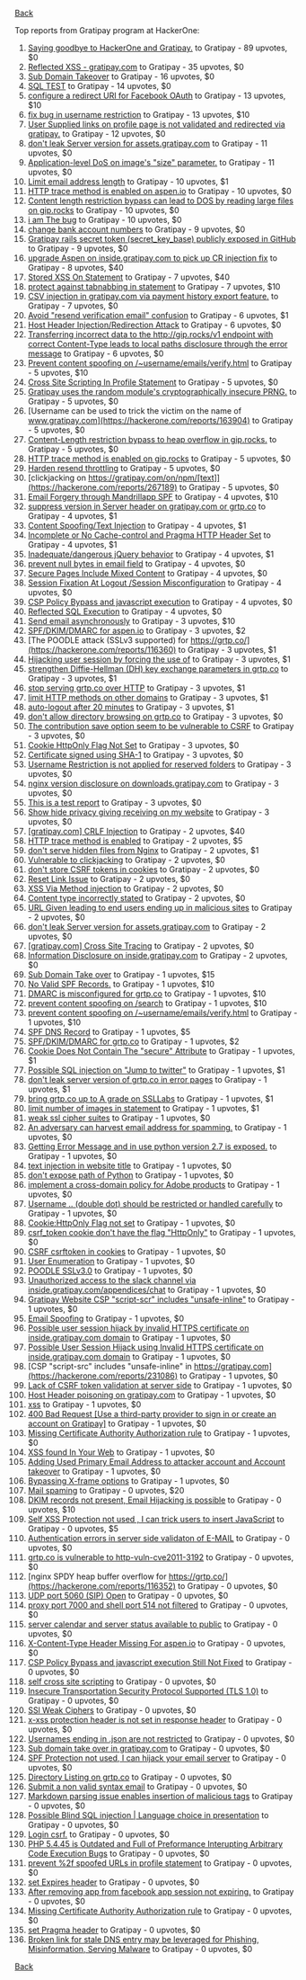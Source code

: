 [Back](../README.md)

Top reports from Gratipay program at HackerOne:

1. [Saying goodbye to HackerOne and Gratipay.](https://hackerone.com/reports/286728) to Gratipay - 89 upvotes, $0
2. [Reflected XSS - gratipay.com](https://hackerone.com/reports/262852) to Gratipay - 35 upvotes, $0
3. [Sub Domain Takeover](https://hackerone.com/reports/221133) to Gratipay - 16 upvotes, $0
4. [SQL TEST](https://hackerone.com/reports/248037) to Gratipay - 14 upvotes, $0
5. [configure a redirect URI for Facebook OAuth](https://hackerone.com/reports/140432) to Gratipay - 13 upvotes, $10
6. [fix bug in username restriction](https://hackerone.com/reports/128121) to Gratipay - 13 upvotes, $10
7. [User Supplied links on profile page is not validated and redirected via gratipay.](https://hackerone.com/reports/151831) to Gratipay - 12 upvotes, $0
8. [don't leak Server version for assets.gratipay.com](https://hackerone.com/reports/149710) to Gratipay - 11 upvotes, $0
9. [Application-level DoS on image's "size" parameter.](https://hackerone.com/reports/247700) to Gratipay - 11 upvotes, $0
10. [Limit email address length](https://hackerone.com/reports/127995) to Gratipay - 10 upvotes, $1
11. [HTTP trace method is enabled on aspen.io](https://hackerone.com/reports/203409) to Gratipay - 10 upvotes, $0
12. [Content length restriction bypass can lead to DOS by reading large files on gip.rocks](https://hackerone.com/reports/203388) to Gratipay - 10 upvotes, $0
13. [i am The bug](https://hackerone.com/reports/284807) to Gratipay - 10 upvotes, $0
14. [change bank account numbers](https://hackerone.com/reports/90805) to Gratipay - 9 upvotes, $0
15. [Gratipay rails secret token (secret_key_base) publicly exposed in GitHub](https://hackerone.com/reports/262620) to Gratipay - 9 upvotes, $0
16. [upgrade Aspen on inside.gratipay.com to pick up CR injection fix](https://hackerone.com/reports/143139) to Gratipay - 8 upvotes, $40
17. [Stored XSS On Statement](https://hackerone.com/reports/84740) to Gratipay - 7 upvotes, $40
18. [protect against tabnabbing in statement](https://hackerone.com/reports/109161) to Gratipay - 7 upvotes, $10
19. [CSV injection in gratipay.com via payment history export feature.](https://hackerone.com/reports/219323) to Gratipay - 7 upvotes, $0
20. [Avoid "resend verification email" confusion](https://hackerone.com/reports/156542) to Gratipay - 6 upvotes, $1
21. [Host Header Injection/Redirection Attack](https://hackerone.com/reports/157465) to Gratipay - 6 upvotes, $0
22. [Transferring incorrect data to the http://gip.rocks/v1 endpoint with correct Content-Type leads to local paths disclosure through the error message](https://hackerone.com/reports/219601) to Gratipay - 6 upvotes, $0
23. [Prevent content spoofing on /~username/emails/verify.html](https://hackerone.com/reports/117187) to Gratipay - 5 upvotes, $10
24. [Cross Site Scripting In Profile Statement](https://hackerone.com/reports/162120) to Gratipay - 5 upvotes, $0
25. [Gratipay uses the random module's cryptographically insecure PRNG.](https://hackerone.com/reports/190373) to Gratipay - 5 upvotes, $0
26. [Username can be used to trick the victim on the name of www.gratipay.com](https://hackerone.com/reports/163904) to Gratipay - 5 upvotes, $0
27. [Content-Length restriction bypass to heap overflow in gip.rocks.](https://hackerone.com/reports/214449) to Gratipay - 5 upvotes, $0
28. [HTTP trace method is enabled on gip.rocks](https://hackerone.com/reports/203384) to Gratipay - 5 upvotes, $0
29. [Harden resend throttling](https://hackerone.com/reports/108645) to Gratipay - 5 upvotes, $0
30. [clickjacking on https://gratipay.com/on/npm/[text]](https://hackerone.com/reports/267189) to Gratipay - 5 upvotes, $0
31. [Email Forgery through Mandrillapp SPF](https://hackerone.com/reports/117097) to Gratipay - 4 upvotes, $10
32. [suppress version in Server header on gratipay.com or grtp.co](https://hackerone.com/reports/123742) to Gratipay - 4 upvotes, $1
33. [Content Spoofing/Text Injection](https://hackerone.com/reports/154921) to Gratipay - 4 upvotes, $1
34. [Incomplete or No Cache-control and Pragma HTTP Header Set](https://hackerone.com/reports/185833) to Gratipay - 4 upvotes, $1
35. [Inadequate/dangerous jQuery behavior](https://hackerone.com/reports/211149) to Gratipay - 4 upvotes, $1
36. [prevent null bytes in email field](https://hackerone.com/reports/150917) to Gratipay - 4 upvotes, $0
37. [Secure Pages Include Mixed Content](https://hackerone.com/reports/185835) to Gratipay - 4 upvotes, $0
38. [Session Fixation At Logout /Session Misconfiguration](https://hackerone.com/reports/193556) to Gratipay - 4 upvotes, $0
39. [CSP Policy Bypass and javascript execution](https://hackerone.com/reports/241192) to Gratipay - 4 upvotes, $0
40. [Reflected SQL Execution](https://hackerone.com/reports/284811) to Gratipay - 4 upvotes, $0
41. [Send email asynchronously](https://hackerone.com/reports/128856) to Gratipay - 3 upvotes, $10
42. [SPF/DKIM/DMARC for aspen.io](https://hackerone.com/reports/117159) to Gratipay - 3 upvotes, $2
43. [The POODLE attack (SSLv3 supported) for https://grtp.co/](https://hackerone.com/reports/116360) to Gratipay - 3 upvotes, $1
44. [Hijacking user session by forcing the use of](https://hackerone.com/reports/124976) to Gratipay - 3 upvotes, $1
45. [strengthen Diffie-Hellman (DH) key exchange parameters in grtp.co](https://hackerone.com/reports/117458) to Gratipay - 3 upvotes, $1
46. [stop serving grtp.co over HTTP](https://hackerone.com/reports/117330) to Gratipay - 3 upvotes, $1
47. [limit HTTP methods on other domains](https://hackerone.com/reports/117142) to Gratipay - 3 upvotes, $1
48. [auto-logout after 20 minutes](https://hackerone.com/reports/123897) to Gratipay - 3 upvotes, $1
49. [don't allow directory browsing on grtp.co](https://hackerone.com/reports/151295) to Gratipay - 3 upvotes, $0
50. [The contribution save option seem to be vulnerable to CSRF](https://hackerone.com/reports/151827) to Gratipay - 3 upvotes, $0
51. [Cookie HttpOnly Flag Not Set](https://hackerone.com/reports/190194) to Gratipay - 3 upvotes, $0
52. [Certificate signed using SHA-1](https://hackerone.com/reports/190015) to Gratipay - 3 upvotes, $0
53. [Username Restriction is not applied for reserved folders](https://hackerone.com/reports/163949) to Gratipay - 3 upvotes, $0
54. [nginx version disclosure on downloads.gratipay.com](https://hackerone.com/reports/157507) to Gratipay - 3 upvotes, $0
55. [This is a test report](https://hackerone.com/reports/151165) to Gratipay - 3 upvotes, $0
56. [Show hide privacy giving receiving on my website](https://hackerone.com/reports/262088) to Gratipay - 3 upvotes, $0
57. [[gratipay.com] CRLF Injection](https://hackerone.com/reports/79552) to Gratipay - 2 upvotes, $40
58. [HTTP trace method is enabled](https://hackerone.com/reports/109054) to Gratipay - 2 upvotes, $5
59. [don't serve hidden files from Nginx](https://hackerone.com/reports/120026) to Gratipay - 2 upvotes, $1
60. [Vulnerable to clickjacking](https://hackerone.com/reports/123782) to Gratipay - 2 upvotes, $0
61. [don't store CSRF tokens in cookies](https://hackerone.com/reports/140377) to Gratipay - 2 upvotes, $0
62. [Reset Link Issue](https://hackerone.com/reports/161918) to Gratipay - 2 upvotes, $0
63. [XSS Via Method injection](https://hackerone.com/reports/161621) to Gratipay - 2 upvotes, $0
64. [Content type incorrectly stated](https://hackerone.com/reports/190964) to Gratipay - 2 upvotes, $0
65. [URL Given leading to end users ending up in malicious sites](https://hackerone.com/reports/209821) to Gratipay - 2 upvotes, $0
66. [don't leak Server version for assets.gratipay.com](https://hackerone.com/reports/151302) to Gratipay - 2 upvotes, $0
67. [[gratipay.com] Cross Site Tracing](https://hackerone.com/reports/152834) to Gratipay - 2 upvotes, $0
68. [Information Disclosure on inside.gratipay.com](https://hackerone.com/reports/267213) to Gratipay - 2 upvotes, $0
69. [Sub Domain Take over](https://hackerone.com/reports/111078) to Gratipay - 1 upvotes, $15
70. [No Valid SPF Records.](https://hackerone.com/reports/116973) to Gratipay - 1 upvotes, $10
71. [DMARC is misconfigured for grtp.co](https://hackerone.com/reports/117325) to Gratipay - 1 upvotes, $10
72. [prevent content spoofing on /search](https://hackerone.com/reports/115284) to Gratipay - 1 upvotes, $10
73. [prevent content spoofing on /~username/emails/verify.html](https://hackerone.com/reports/126010) to Gratipay - 1 upvotes, $10
74. [SPF DNS Record](https://hackerone.com/reports/115275) to Gratipay - 1 upvotes, $5
75. [SPF/DKIM/DMARC for grtp.co](https://hackerone.com/reports/117149) to Gratipay - 1 upvotes, $2
76. [Cookie Does Not Contain The "secure" Attribute](https://hackerone.com/reports/123849) to Gratipay - 1 upvotes, $1
77. [Possible SQL injection on "Jump to twitter"](https://hackerone.com/reports/81701) to Gratipay - 1 upvotes, $1
78. [don't leak server version of grtp.co in error pages](https://hackerone.com/reports/136720) to Gratipay - 1 upvotes, $1
79. [bring grtp.co up to A grade on SSLLabs](https://hackerone.com/reports/131065) to Gratipay - 1 upvotes, $1
80. [limit number of images in statement](https://hackerone.com/reports/117739) to Gratipay - 1 upvotes, $1
81. [weak ssl cipher suites](https://hackerone.com/reports/76303) to Gratipay - 1 upvotes, $0
82. [An adversary can harvest email address for spamming.](https://hackerone.com/reports/128035) to Gratipay - 1 upvotes, $0
83. [Getting Error Message and in use python version 2.7 is exposed.](https://hackerone.com/reports/128041) to Gratipay - 1 upvotes, $0
84. [text injection in website title](https://hackerone.com/reports/128764) to Gratipay - 1 upvotes, $0
85. [don't expose path of Python](https://hackerone.com/reports/138659) to Gratipay - 1 upvotes, $0
86. [implement a cross-domain policy for Adobe products](https://hackerone.com/reports/90778) to Gratipay - 1 upvotes, $0
87. [Username .. (double dot) should be restricted or handled carefully](https://hackerone.com/reports/152477) to Gratipay - 1 upvotes, $0
88. [Cookie:HttpOnly Flag not set](https://hackerone.com/reports/157563) to Gratipay - 1 upvotes, $0
89. [csrf_token cookie don't have the flag "HttpOnly"](https://hackerone.com/reports/123900) to Gratipay - 1 upvotes, $0
90. [CSRF csrftoken in cookies](https://hackerone.com/reports/174228) to Gratipay - 1 upvotes, $0
91. [User Enumeration](https://hackerone.com/reports/192986) to Gratipay - 1 upvotes, $0
92. [POODLE SSLv3.0](https://hackerone.com/reports/219499) to Gratipay - 1 upvotes, $0
93. [Unauthorized access to the slack channel via inside.gratipay.com/appendices/chat](https://hackerone.com/reports/226648) to Gratipay - 1 upvotes, $0
94. [Gratipay Website CSP "script-scr" includes "unsafe-inline"](https://hackerone.com/reports/231510) to Gratipay - 1 upvotes, $0
95. [Email Spoofing](https://hackerone.com/reports/240987) to Gratipay - 1 upvotes, $0
96. [Possible user session hijack by invalid HTTPS certificate on inside.gratipay.com domain](https://hackerone.com/reports/241892) to Gratipay - 1 upvotes, $0
97. [Possible User Session Hijack using Invalid HTTPS certificate on inside.gratipay.com domain](https://hackerone.com/reports/242622) to Gratipay - 1 upvotes, $0
98. [CSP "script-src" includes "unsafe-inline" in https://gratipay.com](https://hackerone.com/reports/231086) to Gratipay - 1 upvotes, $0
99. [Lack of CSRF token validation at server side](https://hackerone.com/reports/163815) to Gratipay - 1 upvotes, $0
100. [Host Header poisoning on gratipay.com](https://hackerone.com/reports/158482) to Gratipay - 1 upvotes, $0
101. [xss](https://hackerone.com/reports/262005) to Gratipay - 1 upvotes, $0
102. [400 Bad Request [Use a third-party provider to sign in or create an account on Gratipay]](https://hackerone.com/reports/267212) to Gratipay - 1 upvotes, $0
103. [Missing Certificate Authority Authorization rule](https://hackerone.com/reports/261706) to Gratipay - 1 upvotes, $0
104. [XSS found In Your Web](https://hackerone.com/reports/164922) to Gratipay - 1 upvotes, $0
105. [Adding Used Primary Email Address to attacker account and Account takeover](https://hackerone.com/reports/273647) to Gratipay - 1 upvotes, $0
106. [Bypassing X-frame options](https://hackerone.com/reports/283951) to Gratipay - 1 upvotes, $0
107. [Mail spaming](https://hackerone.com/reports/87531) to Gratipay - 0 upvotes, $20
108. [DKIM records not present, Email Hijacking is possible](https://hackerone.com/reports/84287) to Gratipay - 0 upvotes, $10
109. [Self XSS Protection not used , I can trick users to insert JavaScript](https://hackerone.com/reports/76307) to Gratipay - 0 upvotes, $5
110. [Authentication errors in server side validaton of E-MAIL](https://hackerone.com/reports/80883) to Gratipay - 0 upvotes, $0
111. [grtp.co is vulnerable to http-vuln-cve2011-3192](https://hackerone.com/reports/112687) to Gratipay - 0 upvotes, $0
112. [nginx SPDY heap buffer overflow for https://grtp.co/](https://hackerone.com/reports/116352) to Gratipay - 0 upvotes, $0
113. [UDP port 5060 (SIP) Open](https://hackerone.com/reports/116774) to Gratipay - 0 upvotes, $0
114. [proxy port 7000 and shell port 514 not filtered](https://hackerone.com/reports/116618) to Gratipay - 0 upvotes, $0
115. [server calendar and server status available to public](https://hackerone.com/reports/116621) to Gratipay - 0 upvotes, $0
116. [X-Content-Type Header Missing For aspen.io](https://hackerone.com/reports/118033) to Gratipay - 0 upvotes, $0
117. [CSP Policy Bypass and javascript execution Still Not Fixed](https://hackerone.com/reports/241341) to Gratipay - 0 upvotes, $0
118. [self cross site scripting](https://hackerone.com/reports/245762) to Gratipay - 0 upvotes, $0
119. [Insecure Transportation Security Protocol Supported (TLS 1.0)](https://hackerone.com/reports/163812) to Gratipay - 0 upvotes, $0
120. [SSl Weak Ciphers](https://hackerone.com/reports/244070) to Gratipay - 0 upvotes, $0
121. [x-xss protection header is not set in response header](https://hackerone.com/reports/162336) to Gratipay - 0 upvotes, $0
122. [Usernames ending in .json are not restricted](https://hackerone.com/reports/161935) to Gratipay - 0 upvotes, $0
123. [Sub domain take over in gratipay.com](https://hackerone.com/reports/257331) to Gratipay - 0 upvotes, $0
124. [SPF Protection not used, I can hijack your email server](https://hackerone.com/reports/93157) to Gratipay - 0 upvotes, $0
125. [Directory Listing on grtp.co](https://hackerone.com/reports/109116) to Gratipay - 0 upvotes, $0
126. [Submit a non valid syntax email](https://hackerone.com/reports/131053) to Gratipay - 0 upvotes, $0
127. [Markdown parsing issue enables insertion of malicious tags](https://hackerone.com/reports/116512) to Gratipay - 0 upvotes, $0
128. [Possible Blind SQL injection | Language choice in presentation](https://hackerone.com/reports/131047) to Gratipay - 0 upvotes, $0
129. [Login csrf.](https://hackerone.com/reports/117195) to Gratipay - 0 upvotes, $0
130. [PHP 5.4.45 is Outdated and Full of Preformance Interupting Arbitrary Code Execution Bugs](https://hackerone.com/reports/131452) to Gratipay - 0 upvotes, $0
131. [prevent %2f spoofed URLs in profile statement](https://hackerone.com/reports/128910) to Gratipay - 0 upvotes, $0
132. [set Expires header](https://hackerone.com/reports/145207) to Gratipay - 0 upvotes, $0
133. [After removing app from facebook app session not expiring.](https://hackerone.com/reports/129209) to Gratipay - 0 upvotes, $0
134. [Missing Certificate Authority Authorization rule](https://hackerone.com/reports/260928) to Gratipay - 0 upvotes, $0
135. [set Pragma header](https://hackerone.com/reports/145206) to Gratipay - 0 upvotes, $0
136. [Broken link for stale DNS entry may be leveraged for Phishing, Misinformation, Serving Malware](https://hackerone.com/reports/279351) to Gratipay - 0 upvotes, $0


[Back](../README.md)